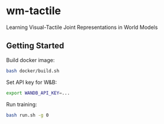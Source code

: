 # wm-tactile

Learning Visual-Tactile Joint Representations in World Models

## Getting Started

Build docker image:

```bash
bash docker/build.sh
```

Set API key for W&B:

```bash
export WANDB_API_KEY=...
```

Run training:

```bash
bash run.sh -g 0
```
